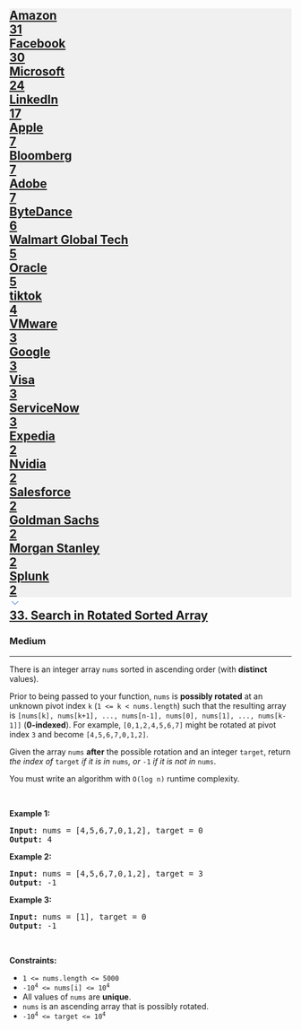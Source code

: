<h2><a href="https://leetcode.com/problems/search-in-rotated-sorted-array/"><div id="big-omega-company-tags"><div id="big-omega-topbar"><div class="companyTagsContainer" style="overflow-x: scroll; flex-wrap: nowrap;"><div class="companyTagsContainer--tag" style="background-color: rgba(6, 12, 24, 0.05);"><div>Amazon</div><div class="companyTagsContainer--tagOccurence">31</div></div><div class="companyTagsContainer--tag" style="background-color: rgba(6, 12, 24, 0.05);"><div>Facebook</div><div class="companyTagsContainer--tagOccurence">30</div></div><div class="companyTagsContainer--tag" style="background-color: rgba(6, 12, 24, 0.05);"><div>Microsoft</div><div class="companyTagsContainer--tagOccurence">24</div></div><div class="companyTagsContainer--tag" style="background-color: rgba(6, 12, 24, 0.05);"><div>LinkedIn</div><div class="companyTagsContainer--tagOccurence">17</div></div><div class="companyTagsContainer--tag" style="background-color: rgba(6, 12, 24, 0.05);"><div>Apple</div><div class="companyTagsContainer--tagOccurence">7</div></div><div class="companyTagsContainer--tag" style="background-color: rgba(6, 12, 24, 0.05);"><div>Bloomberg</div><div class="companyTagsContainer--tagOccurence">7</div></div><div class="companyTagsContainer--tag" style="background-color: rgba(6, 12, 24, 0.05);"><div>Adobe</div><div class="companyTagsContainer--tagOccurence">7</div></div><div class="companyTagsContainer--tag" style="background-color: rgba(6, 12, 24, 0.05);"><div>ByteDance</div><div class="companyTagsContainer--tagOccurence">6</div></div><div class="companyTagsContainer--tag" style="background-color: rgba(6, 12, 24, 0.05);"><div>Walmart Global Tech</div><div class="companyTagsContainer--tagOccurence">5</div></div><div class="companyTagsContainer--tag" style="background-color: rgba(6, 12, 24, 0.05);"><div>Oracle</div><div class="companyTagsContainer--tagOccurence">5</div></div><div class="companyTagsContainer--tag" style="background-color: rgba(6, 12, 24, 0.05);"><div>tiktok</div><div class="companyTagsContainer--tagOccurence">4</div></div><div class="companyTagsContainer--tag" style="background-color: rgba(6, 12, 24, 0.05);"><div>VMware</div><div class="companyTagsContainer--tagOccurence">3</div></div><div class="companyTagsContainer--tag" style="background-color: rgba(6, 12, 24, 0.05);"><div>Google</div><div class="companyTagsContainer--tagOccurence">3</div></div><div class="companyTagsContainer--tag" style="background-color: rgba(6, 12, 24, 0.05);"><div>Visa</div><div class="companyTagsContainer--tagOccurence">3</div></div><div class="companyTagsContainer--tag" style="background-color: rgba(6, 12, 24, 0.05);"><div>ServiceNow</div><div class="companyTagsContainer--tagOccurence">3</div></div><div class="companyTagsContainer--tag" style="background-color: rgba(6, 12, 24, 0.05);"><div>Expedia</div><div class="companyTagsContainer--tagOccurence">2</div></div><div class="companyTagsContainer--tag" style="background-color: rgba(6, 12, 24, 0.05);"><div>Nvidia</div><div class="companyTagsContainer--tagOccurence">2</div></div><div class="companyTagsContainer--tag" style="background-color: rgba(6, 12, 24, 0.05);"><div>Salesforce</div><div class="companyTagsContainer--tagOccurence">2</div></div><div class="companyTagsContainer--tag" style="background-color: rgba(6, 12, 24, 0.05);"><div>Goldman Sachs</div><div class="companyTagsContainer--tagOccurence">2</div></div><div class="companyTagsContainer--tag" style="background-color: rgba(6, 12, 24, 0.05);"><div>Morgan Stanley</div><div class="companyTagsContainer--tagOccurence">2</div></div><div class="companyTagsContainer--tag" style="background-color: rgba(6, 12, 24, 0.05);"><div>Splunk</div><div class="companyTagsContainer--tagOccurence">2</div></div></div><div class="companyTagsContainer--chevron"><div><svg version="1.1" id="icon" xmlns="http://www.w3.org/2000/svg" xmlns:xlink="http://www.w3.org/1999/xlink" x="0px" y="0px" viewBox="0 0 32 32" fill="hsla(216,60%,60%,1)" xml:space="preserve" style="width: 20px;"><polygon points="16,22 6,12 7.4,10.6 16,19.2 24.6,10.6 26,12 "></polygon><rect id="_x3C_Transparent_Rectangle_x3E_" class="st0" fill="none" width="32" height="32"></rect></svg></div></div></div></div>33. Search in Rotated Sorted Array</a></h2><h3>Medium</h3><hr><div><p>There is an integer array <code>nums</code> sorted in ascending order (with <strong>distinct</strong> values).</p>

<p>Prior to being passed to your function, <code>nums</code> is <strong>possibly rotated</strong> at an unknown pivot index <code>k</code> (<code>1 &lt;= k &lt; nums.length</code>) such that the resulting array is <code>[nums[k], nums[k+1], ..., nums[n-1], nums[0], nums[1], ..., nums[k-1]]</code> (<strong>0-indexed</strong>). For example, <code>[0,1,2,4,5,6,7]</code> might be rotated at pivot index <code>3</code> and become <code>[4,5,6,7,0,1,2]</code>.</p>

<p>Given the array <code>nums</code> <strong>after</strong> the possible rotation and an integer <code>target</code>, return <em>the index of </em><code>target</code><em> if it is in </em><code>nums</code><em>, or </em><code>-1</code><em> if it is not in </em><code>nums</code>.</p>

<p>You must write an algorithm with <code>O(log n)</code> runtime complexity.</p>

<p>&nbsp;</p>
<p><strong class="example">Example 1:</strong></p>
<pre><strong>Input:</strong> nums = [4,5,6,7,0,1,2], target = 0
<strong>Output:</strong> 4
</pre><p><strong class="example">Example 2:</strong></p>
<pre><strong>Input:</strong> nums = [4,5,6,7,0,1,2], target = 3
<strong>Output:</strong> -1
</pre><p><strong class="example">Example 3:</strong></p>
<pre><strong>Input:</strong> nums = [1], target = 0
<strong>Output:</strong> -1
</pre>
<p>&nbsp;</p>
<p><strong>Constraints:</strong></p>

<ul>
	<li><code>1 &lt;= nums.length &lt;= 5000</code></li>
	<li><code>-10<sup>4</sup> &lt;= nums[i] &lt;= 10<sup>4</sup></code></li>
	<li>All values of <code>nums</code> are <strong>unique</strong>.</li>
	<li><code>nums</code> is an ascending array that is possibly rotated.</li>
	<li><code>-10<sup>4</sup> &lt;= target &lt;= 10<sup>4</sup></code></li>
</ul>
</div>